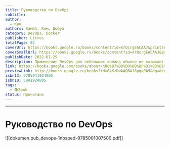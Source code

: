 ```yaml
---
title: Руководство по DevOps
subtitle: 
author:
  - Ким
authors: Хамбл, Ким, Дюбуа
category: DevOps, Docker
publisher: Litres
totalPage: 82
coverUrl: https://books.google.ru/books/content?id=XrQcrgEACAAJ&printsec=frontcover&img=1&zoom=1&imgtk=AFLRE724GxgixlYuB4mVSI_8OWPyT7xaaGrEsbc0Dl23K1kWh6uTRnPZrUo500cDf0SgczG-whM5RPDMpwffyrzgQE_Z8gsSK_UAjz-lRPZcfpw2iI-YD4H5wM8gZtVJwi6_JbWixr1_
coverSmallUrl: https://books.google.ru/books/content?id=XrQcrgEACAAJ&printsec=frontcover&img=1&zoom=1&imgtk=AFLRE724GxgixlYuB4mVSI_8OWPyT7xaaGrEsbc0Dl23K1kWh6uTRnPZrUo500cDf0SgczG-whM5RPDMpwffyrzgQE_Z8gsSK_UAjz-lRPZcfpw2iI-YD4H5wM8gZtVJwi6_JbWixr1_
publishDate: 2022-01-29
description: Применение DevOps для небольших команд обычно не вызывает вопросов, но попытки использования этого подхода для крупных предприятий часто вызывают сложности. В книге рассказывается о том, как масштабировать подходы и принципы DevOps для больших, географически распределенных организаций, а также компаний с жёстко- и слабосвязанными архитектурами. Также подробно рассматривается конвейер развёртывания – процесс преобразования бизнес-идеи в результат, ценный для заказчика.На протяжении десяти глав читатель наблюдает, как бизнес-идея проходит путь через разработку, сборку, тестирование и выходит в среду эксплуатации, где дальнейшая её судьба отслеживается системами мониторинга. Как оптимизировать и документировать конвейер развёртывания, избежать потерь и найти причины неудач, что такое непрерывная интеграция, почему важно понимать, что DevOps – это изменение культуры организации, а не просто набор ритуалов – ответы на все эти вопросы вы найдёте в данной книге.
link: https://books.google.com/books/about/%D0%97%D0%B0%D0%BF%D1%83%D1%81%D0%BA_%D0%B8_%D0%BC%D0%B0%D1%81%D1%88%D1%82%D0%B0%D0%B1%D0%B8%D1%80%D0%BE%D0%B2%D0%B0.html?hl=&id=64KzDwAAQBAJ
previewLink: http://books.google.ru/books?id=64KzDwAAQBAJ&pg=PA9&dq=devops&hl=&as_pt=BOOKS&cd=2&source=gbs_api
isbn13: 9785041924805
isbn10: 5041924805
tags:
  - 📚Book
status: Прочитано
---
```

---
# Руководство по DevOps

![[dokumen.pub_devops-1nbsped-9785001007500.pdf]]